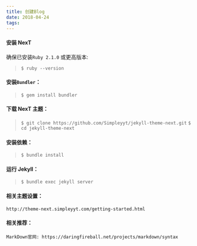 ```yaml
---
title: 创建Blog
date: 2018-04-24
tags:
---
```


#### 安装 NexT #### 
确保已安装`Ruby 2.1.0` 或更高版本:
> `$ ruby --version`

#### 安装`Bundler`：
> `$ gem install bundler`

#### 下载 NexT 主题：
> `$ git clone https://github.com/Simpleyyt/jekyll-theme-next.git`
> `$ cd jekyll-theme-next`

#### 安装依赖：
> `$ bundle install`

#### 运行 Jekyll：
> `$ bundle exec jekyll server`

#### 相关主题设置：
	http://theme-next.simpleyyt.com/getting-started.html

#### 相关推荐：
	MarkDown官网: https://daringfireball.net/projects/markdown/syntax